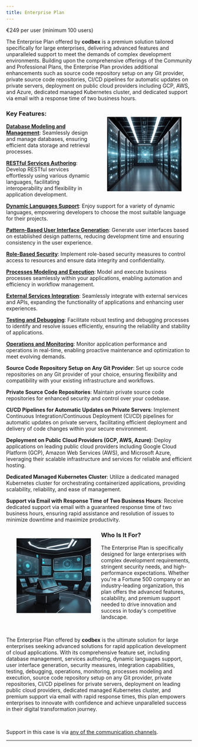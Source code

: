 ```yaml
---
title: Enterprise Plan
---
```


<div class="price-tag">€249 per user (minimum 100 users)</div>


The Enterprise Plan offered by <b>codbex</b> is a premium solution tailored specifically for large enterprises, delivering advanced features and unparalleled support to meet the demands of complex development environments. Building upon the comprehensive offerings of the Community and Professional Plans, the Enterprise Plan provides additional enhancements such as source code repository setup on any Git provider, private source code repositories, CI/CD pipelines for automatic updates on private servers, deployment on public cloud providers including GCP, AWS, and Azure, dedicated managed Kubernetes cluster, and dedicated support via email with a response time of two business hours.

<div style="text-align: center;">
   <img src="/images/pricing/enterprise.jpg" style="width: 40%; !important; float: right !important; padding: 2em"/>
</div>

### Key Features:

**[Database Modeling and Management](/documentation/tooling/databases/)**: Seamlessly design and manage databases, ensuring efficient data storage and retrieval processes.

**[RESTful Services Authoring](/documentation/platform/sdk/)**: Develop RESTful services effortlessly using various dynamic languages, facilitating interoperability and flexibility in application development.

**[Dynamic Languages Support](/documentation/platform/engines/)**: Enjoy support for a variety of dynamic languages, empowering developers to choose the most suitable language for their projects.

**[Pattern-Based User Interface Generation](/documentation/tooling/modeling/)**: Generate user interfaces based on established design patterns, reducing development time and ensuring consistency in the user experience.

**[Role-Based Security](/documentation/platform/engines/security/)**: Implement role-based security measures to control access to resources and ensure data integrity and confidentiality.

**[Processes Modeling and Execution](/documentation/tooling/processes/)**: Model and execute business processes seamlessly within your applications, enabling automation and efficiency in workflow management.

**[External Services Integration](/documentation/tooling/integrations/)**: Seamlessly integrate with external services and APIs, expanding the functionality of applications and enhancing user experiences.

**[Testing and Debugging](/documentation/tooling/debugger/)**: Facilitate robust testing and debugging processes to identify and resolve issues efficiently, ensuring the reliability and stability of applications.

**[Operations and Monitoring](/documentation/tooling/operations/)**: Monitor application performance and operations in real-time, enabling proactive maintenance and optimization to meet evolving demands.

**Source Code Repository Setup on Any Git Provider**: Set up source code repositories on any Git provider of your choice, ensuring flexibility and compatibility with your existing infrastructure and workflows.

**Private Source Code Repositories**: Maintain private source code repositories for enhanced security and control over your codebase.

**CI/CD Pipelines for Automatic Updates on Private Servers**: Implement Continuous Integration/Continuous Deployment (CI/CD) pipelines for automatic updates on private servers, facilitating efficient deployment and delivery of code changes within your secure environment.

**Deployment on Public Cloud Providers (GCP, AWS, Azure)**: Deploy applications on leading public cloud providers including Google Cloud Platform (GCP), Amazon Web Services (AWS), and Microsoft Azure, leveraging their scalable infrastructure and services for reliable and efficient hosting.

**Dedicated Managed Kubernetes Cluster**: Utilize a dedicated managed Kubernetes cluster for orchestrating containerized applications, providing scalability, reliability, and ease of management.

**Support via Email with Response Time of Two Business Hours**: Receive dedicated support via email with a guaranteed response time of two business hours, ensuring rapid assistance and resolution of issues to minimize downtime and maximize productivity.

<div style="text-align: center;">
   <img src="/images/pricing/enterprise-who.jpg" style="width: 40%; !important; float: left !important; padding: 2em"/>
</div>

### Who Is It For?

The Enterprise Plan is specifically designed for large enterprises with complex development requirements, stringent security needs, and high-performance expectations. Whether you're a Fortune 500 company or an industry-leading organization, this plan offers the advanced features, scalability, and premium support needed to drive innovation and success in today's competitive landscape.

<br>

The Enterprise Plan offered by <b>codbex</b> is the ultimate solution for large enterprises seeking advanced solutions for rapid application development of cloud applications. With its comprehensive feature set, including database management, services authoring, dynamic languages support, user interface generation, security measures, integration capabilities, testing, debugging, operations, monitoring, processes modeling and execution, source code repository setup on any Git provider, private repositories, CI/CD pipelines for private servers, deployment on leading public cloud providers, dedicated managed Kubernetes cluster, and premium support via email with rapid response times, this plan empowers enterprises to innovate with confidence and achieve unparalleled success in their digital transformation journey.

<br>

Support in this case is via <a href="https://www.codbex.com/contact/">any of the communication channels</a>.

<hr>
